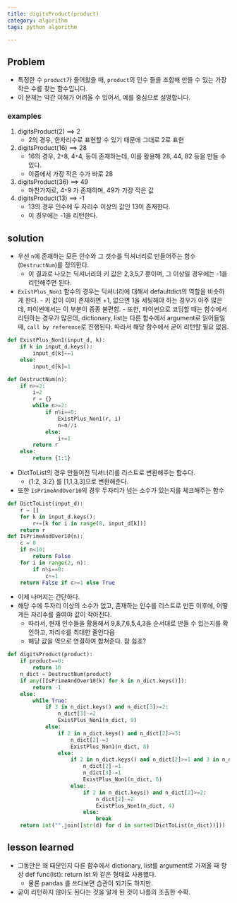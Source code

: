 ```yaml
---
title: digitsProduct(product)
category: algorithm
tags: python algorithm

---
```


## Problem

- 특정한 수 `product`가 들어왔을 때, `product`의 인수 들을 조합해 만들 수 있는 가장 작은 수를 찾는 함수입니다. 
- 이 문제는 약간 이해가 어려울 수 있어서, 예를 중심으로 설명합니다. 

### examples

1. digitsProduct(2) ==> 2
	- 2의 경우, 한자리수로 표현할 수 있기 때문에 그대로 2로 표현
2. digitsProduct(16) ==> 28
	- 16의 경우, 2`*`8, 4`*`4, 등이 존재하는데, 이를 활용해 28, 44, 82 등을 만들 수 있다. 
	- 이중에서 가장 작은 수가 바로 28
3. digitsProduct(36) ==> 49
	- 마찬가지로, 4`*`9 가 존재하며, 49가 가장 작은 값
4. digitsProduct(13) ==> -1
	- 13의 경우 인수에 두 자리수 이상의 값인 13이 존재한다. 
	- 이 경우에는 -1을 리턴한다. 

## solution

- 우선 `n`에 존재하는 모든 인수와 그 갯수를 딕셔너리로 만들어주는 함수(`DestructNum`)를 정의한다. 
	- 이 결과로 나오는 딕셔너리의 키 값은 2,3,5,7 뿐이며, 그 이상일 경우에는 -1을 리턴해주면 된다. 
- `ExistPlus_Non1` 함수의 경우는 딕셔너리에 대해서 defaultdict의 역할을 비슷하게 한다. 
		- 키 값이 이미 존재하면 +1, 없으면 1을 세팅해야 하는 경우가 아주 많은데, 파이썬에서는 이 부분이 종종 불편함.
		- 또한, 파이썬으로 코딩할 때는 함수에서 리턴하는 경우가 많은데, dictionary, list는 다른 함수에서 argument로 읽어들일 때, `call by reference`로 진행된다. 따라서 해당 함수에서 굳이 리턴할 필요 없음. 

```python
def ExistPlus_Non1(input_d, k):
    if k in input_d.keys():
        input_d[k]+=1
    else:
        input_d[k]=1

def DestructNum(n):
    if n>=2:
        i=2
        r = {}
        while n>=2:
            if n%i==0:
                ExistPlus_Non1(r, i)
                n=n//i
            else:
                i+=1
        return r
    else:
        return {1:1}
```


- DictToList의 경우 만들어진 딕셔너리를 리스트로 변환해주는 함수다. 
	- {1:2, 3:2} 를 [1,1,3,3]으로 변환해준다. 
- 또한 `IsPrimeAndOver10`의 경우 두자리가 넘는 소수가 있는지를 체크해주는 함수 

```python
def DictToList(input_d):
    r = []
    for k in input_d.keys():
        r+=[k for i in range(0, input_d[k])]
    return r
def IsPrimeAndOver10(n):
    c = 0 
    if n<10:
        return False
    for i in range(2, n):
        if n%i==0:
            c+=1
    return False if c>=1 else True
```

- 이제 나머지는 간단하다. 
- 해당 수에 두자리 이상의 소수가 없고, 존재하는 인수를 리스트로 만든 이후에, 어떻게든 자리수를 줄여야 값이 작아진다. 
	- 따라서, 현재 인수들을 활용해서 9,8,7,6,5,4,3을 순서대로 만들 수 있는지를 확인하고, 자리수를 최대한 줄인다음
	- 해당 값을 역으로 연결하여 합쳐준다. 참 쉽죠?

```python
def digitsProduct(product):
    if product==0:
        return 10
    n_dict = DestructNum(product)
    if any([IsPrimeAndOver10(k) for k in n_dict.keys()]):
        return -1
    else:
        while True:
            if 3 in n_dict.keys() and n_dict[3]>=2:
                n_dict[3]-=2
                ExistPlus_Non1(n_dict, 9)
            else:
                if 2 in n_dict.keys() and n_dict[2]>=3:
                    n_dict[2]-=3
                    ExistPlus_Non1(n_dict, 8)
                else:
                    if 2 in n_dict.keys() and n_dict[2]>=1 and 3 in n_dict.keys() and n_dict[3]>=1:
                        n_dict[2]-=1
                        n_dict[3]-=1
                        ExistPlus_Non1(n_dict, 6)
                    else:
                        if 2 in n_dict.keys() and n_dict[2]>=2:
                            n_dict[2]-=2
                            ExistPlus_Non1(n_dict, 4)
                        else:
                            break
    return int("".join([str(d) for d in sorted(DictToList(n_dict))]))
```

## lesson learned

- 그동안은 왜 때문인지 다른 함수에서 dictionary, list를 argument로 가져올 때 항상 def func(lst): return lst 와 같은 형태로 사용했다. 
	- 물론 pandas 를 쓰다보면 습관이 되기도 하지만.
- 굳이 리턴하지 않아도 된다는 것을 알게 된 것이 나름의 조촐한 수확. 
